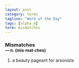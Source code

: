 ```yaml
---
layout: post
category: terms
tagline: "Word of the Day"
tags: [alpha_m]
term: mismatches
---
```


<h3>Mismatches<br/> <small>&mdash; n. (mis<span>&middot;</span>mat<span>&middot;</span>ches)</small></h3>
<p><ol>
<li>a beauty pageant for arsonists</li>
</ol></p>
